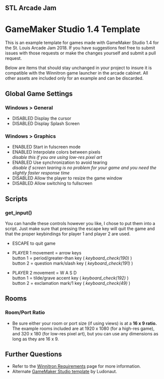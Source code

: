 ## STL Arcade Jam 
# GameMaker Studio 1.4 Template
This is an example template for games made with GameMaker Studio 1.4 for the St. Louis Arcade Jam 2018. If you have suggestions feel free to submit issues with those requests or make the changes yourself and submit a pull request.
  
Below are items that should stay unchanged in your project to insure it is compatible with the Winnitron game launcher in the arcade cabinet.  All other assets are included only for an example and can be discarded.
  
  
## Global Game Settings
### Windows > General

* DISABLED Display the cursor
* DISABLED Display Splash Screen
  
### Windows > Graphics

* ENABLED Start in fulscreen mode
* ENABLED Interpolate colors between pixels\
*disable this if you are using low-res pixel art*
* ENABLED Use synchronization to avoid tearing\
*disable if screen tearing is no problem for your game and you need the slightly faster response time*
* DISABLED Allow the player to resize the game window
* DISABLED Allow switching to fullscreen
  
  
## Scripts
### get_input()
You can handle these controls however you like, I chose to put them into a script. Just make sure that pressing the escape key will quit the game and that the proper keybindings for player 1 and player 2 are used.

* ESCAPE to quit game

* PLAYER 1
  movement = arrow keys  
  button 1 = period/greater-than key ( *keyboard_check(190)* )  
  button 2 = question mark/slash key ( *keyboard_check(191)* )  
  
* PLAYER 2
  movement = W A S D  
  button 1 = tilde/grave accent key ( *keyboard_check(192)* )  
  button 2 = exclamation mark/1 key ( *keyboard_check(49)* )  
  
  
## Rooms
### Room/Port Ratio

* Be sure either your room or port size (if using views) is at a **16 x 9 ratio.**  The example rooms included are at 1920 x 1080 (for a high-res game), and 320 x 180 (for low-res pixel art), but you can use any dimensions as long as they are 16 x 9.
  
  
## Further Questions
- Refer to the [Winnitron Requirements](https://github.com/winnitron/WinnitronLauncher/wiki/Requirements-for-Winnitron-Games) page for more information.
- Alternate [GameMaker Studio template](https://github.com/Ludonaut/Winnitron-Templates/tree/master/GameMaker%20Studio) by Ludonaut.
